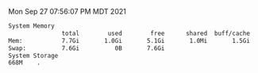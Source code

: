 Mon Sep 27 07:56:07 PM MDT 2021
```bash
System Memory
               total        used        free      shared  buff/cache   available
Mem:           7.7Gi       1.0Gi       5.1Gi       1.0Mi       1.5Gi       6.3Gi
Swap:          7.6Gi          0B       7.6Gi
System Storage
668M	.
```
```bash
